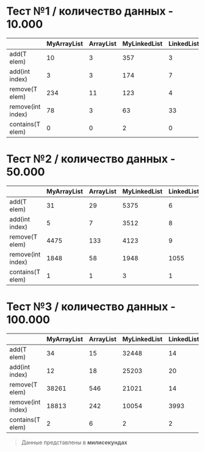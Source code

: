 # Тест №1 / количество данных - 10.000

|                   | MyArrayList | ArrayList | MyLinkedList | LinkedList |
|-------------------|-------------|-----------|--------------|------------|
| add(T elem)       | 10          | 3         | 357          | 3          |
| add(int index)    | 3           | 3         | 174          | 7          |
| remove(T elem)    | 234         | 11        | 123          | 4          |
| remove(int index) | 78          | 3         | 63           | 33         |
| contains(T elem)  | 0           | 0         | 2            | 0          |

# Тест №2 / количество данных - 50.000

|                   | MyArrayList | ArrayList | MyLinkedList | LinkedList |
|-------------------|-------------|-----------|--------------|------------|
| add(T elem)       | 31          | 29        | 5375         | 6          |
| add(int index)    | 5           | 7         | 3512         | 8          |
| remove(T elem)    | 4475        | 133       | 4123         | 9          |
| remove(int index) | 1848        | 58        | 1948         | 1055       |
| contains(T elem)  | 1           | 1         | 3            | 1          |

# Тест №3 / количество данных - 100.000

|                   | MyArrayList | ArrayList | MyLinkedList | LinkedList |
|-------------------|-------------|-----------|--------------|------------|
| add(T elem)       | 34          | 15        | 32448        | 14         |
| add(int index)    | 12          | 18        | 25203        | 20         |
| remove(T elem)    | 38261       | 546       | 21021        | 14         |
| remove(int index) | 18813       | 242       | 10054        | 3993       |
| contains(T elem)  | 2           | 6         | 2            | 2          |


> Данные представлены в **милисекундах**
